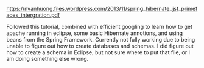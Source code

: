 https://nvanhuong.files.wordpress.com/2013/11/spring_hibernate_jsf_primefaces_intergration.pdf

Followed this tutorial, combined with efficient googling to learn how to get apache running in eclipse, some basic Hibernate annotions, and using beans from the Spring Framework. Currently not fully working due to being unable to figure out how to create databases and schemas. 
I did figure out how to create a schema in Eclipse, but not sure where to put that file, or I am doing something else wrong.
